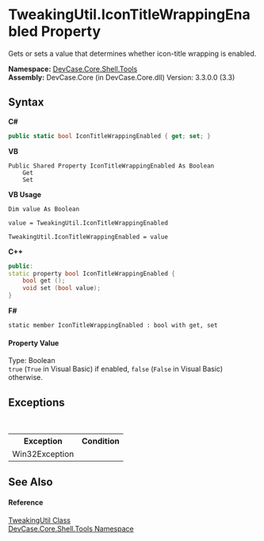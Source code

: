 # TweakingUtil.IconTitleWrappingEnabled Property 
 

Gets or sets a value that determines whether icon-title wrapping is enabled.

**Namespace:**&nbsp;<a href="N_DevCase_Core_Shell_Tools">DevCase.Core.Shell.Tools</a><br />**Assembly:**&nbsp;DevCase.Core (in DevCase.Core.dll) Version: 3.3.0.0 (3.3)

## Syntax

**C#**<br />
``` C#
public static bool IconTitleWrappingEnabled { get; set; }
```

**VB**<br />
``` VB
Public Shared Property IconTitleWrappingEnabled As Boolean
	Get
	Set
```

**VB Usage**<br />
``` VB Usage
Dim value As Boolean

value = TweakingUtil.IconTitleWrappingEnabled

TweakingUtil.IconTitleWrappingEnabled = value
```

**C++**<br />
``` C++
public:
static property bool IconTitleWrappingEnabled {
	bool get ();
	void set (bool value);
}
```

**F#**<br />
``` F#
static member IconTitleWrappingEnabled : bool with get, set

```


#### Property Value
Type: Boolean<br />`true` (`True` in Visual Basic) if enabled, `false` (`False` in Visual Basic) otherwise.

## Exceptions
&nbsp;<table><tr><th>Exception</th><th>Condition</th></tr><tr><td>Win32Exception</td><td /></tr></table>

## See Also


#### Reference
<a href="T_DevCase_Core_Shell_Tools_TweakingUtil">TweakingUtil Class</a><br /><a href="N_DevCase_Core_Shell_Tools">DevCase.Core.Shell.Tools Namespace</a><br />